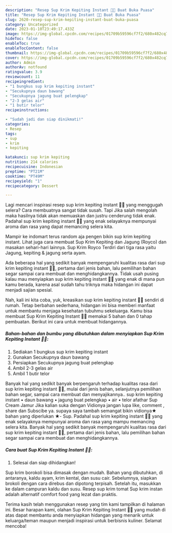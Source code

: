 ```yaml
---
description: "Resep Sup Krim Kepiting Instant 🍲🦀 Buat Buka Puasa"
title: "Resep Sup Krim Kepiting Instant 🍲🦀 Buat Buka Puasa"
slug: 2620-resep-sup-krim-kepiting-instant-buat-buka-puasa
category: Uncategorized
date: 2023-01-10T23:49:17.433Z
image: https://img-global.cpcdn.com/recipes/01709b59596cf7f2/680x482cq70/sup-krim-kepiting-instant-foto-resep-utama.jpg
hideToc: false
enableToc: true
enableTocContent: false
thumbnail: https://img-global.cpcdn.com/recipes/01709b59596cf7f2/680x482cq70/sup-krim-kepiting-instant-foto-resep-utama.jpg
cover: https://img-global.cpcdn.com/recipes/01709b59596cf7f2/680x482cq70/sup-krim-kepiting-instant-foto-resep-utama.jpg
author: Admin
authorAv: notfound
ratingvalue: 3.9
reviewcount: 11
recipeingredient:
- "1 bungkus sup krim kepiting instant"
- "Secukupnya daun bawang"
- "Secukupnya jagung buat pelengkap"
- "2-3 gelas air"
- "1 butir telor"
recipeinstructions:

- "Sudah jadi dan siap dinikmati!"
categories:
- Resep
tags:
- sup
- krim
- kepiting

katakunci: sup krim kepiting 
nutrition: 214 calories
recipecuisine: Indonesian
preptime: "PT21M"
cooktime: "PT49M"
recipeyield: "1"
recipecategory: Dessert

---
```



Lagi mencari inspirasi resep sup krim kepiting instant 🍲🦀 yang menggugah selera? Cara membuatnya sangat tidak susah. Tapi Jika salah mengolah maka hasilnya tidak akan memuaskan dan justru cenderung tidak enak. Padahal sup krim kepiting instant 🍲🦀 yang enak selayaknya mempunyai aroma dan rasa yang dapat memancing selera kita.


Mampir ke indomart terus random aja pengen bikin sup krim kepiting instant. Lihat juga cara membuat Sup Krim Kepiting dan Jagung (Royco) dan masakan sehari-hari lainnya. Sup Krim Royco Terdiri dari tiga rasa yaitu Jagung, kepiting &amp; jagung serta ayam.

Ada beberapa hal yang sedikit banyak mempengaruhi kualitas rasa dari sup krim kepiting instant 🍲🦀, pertama dari jenis bahan, lalu pemilihan bahan segar sampai cara membuat dan menghidangkannya. Tidak usah pusing kalau mau menyiapkan sup krim kepiting instant 🍲🦀 yang enak di mana pun kamu berada, karena asal sudah tahu triknya maka hidangan ini dapat menjadi sajian spesial.


Nah, kali ini kita coba, yuk, kreasikan sup krim kepiting instant 🍲🦀 sendiri di rumah. Tetap berbahan sederhana, hidangan ini bisa memberi manfaat untuk membantu menjaga kesehatan tubuhmu sekeluarga. Kamu bisa membuat Sup Krim Kepiting Instant 🍲🦀 memakai 5 bahan dan 0 tahap pembuatan. Berikut ini cara untuk membuat hidangannya.

<!--inarticleads1-->

##### Bahan-bahan dan bumbu yang dibutuhkan dalam menyiapkan Sup Krim Kepiting Instant 🍲🦀:

1. Sediakan 1 bungkus sup krim kepiting instant
1. Gunakan Secukupnya daun bawang
1. Persiapkan Secukupnya jagung buat pelengkap
1. Ambil 2-3 gelas air
1. Ambil 1 butir telor


Banyak hal yang sedikit banyak berpengaruh terhadap kualitas rasa dari sup krim kepiting instant 🍲🦀, mulai dari jenis bahan, selanjutnya pemilihan bahan segar, sampai cara membuat dan menyajikannya.. sup krim kepiting instant • daun bawang • jagung buat pelengkap • air • telor afathar Sup Cream Jamur Jika kalian suka dengan Vidionya jangan lupa like, comment , share dan Subscibe ya. supaya saya tambah semangat bikin vidionya★ bahan yang diperlukan ★- Sup. Padahal sup krim kepiting instant 🍲🦀 yang enak selayaknya mempunyai aroma dan rasa yang mampu memancing selera kita. Banyak hal yang sedikit banyak mempengaruhi kualitas rasa dari sup krim kepiting instant 🍲🦀, pertama dari jenis bahan, lalu pemilihan bahan segar sampai cara membuat dan menghidangkannya. 

<!--inarticleads2-->

##### Cara buat Sup Krim Kepiting Instant 🍲🦀:


1. Selesai dan siap dihidangkan!

Sup krim borokoli bisa dimasak dengan mudah. Bahan yang dibutuhkan, di antaranya, kaldu ayam, krim kental, dan susu cair. Sebelumnya, siapkan brokoli dengan cara direbus dan dipotong terpisah. Setelah itu, masukkan ke dalam campuran kaldu dan susu. Resep sup krim tomat Sup krim instan adalah alternatif comfort food yang lezat dan praktis. 

Terima kasih telah menggunakan resep yang tim kami tampilkan di halaman ini. Besar harapan kami, olahan Sup Krim Kepiting Instant 🍲🦀 yang mudah di atas dapat membantu anda menyiapkan hidangan yang menarik untuk keluarga/teman maupun menjadi inspirasi untuk berbisnis kuliner. Selamat mencoba!
